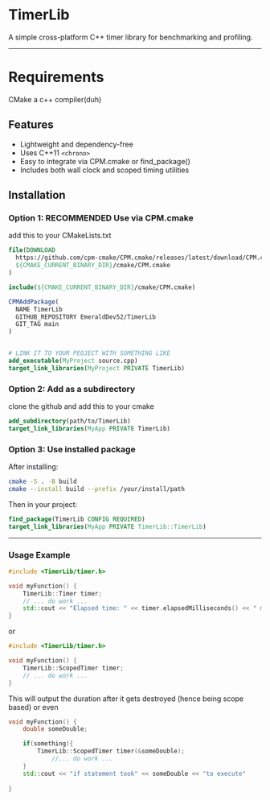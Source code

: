 TimerLib
========

A simple cross-platform C++ timer library for benchmarking and profiling.

---
Requirements
=========
CMake
a c++ compiler(duh)

Features
--------
- Lightweight and dependency-free
- Uses C++11 `<chrono>`
- Easy to integrate via CPM.cmake or find_package()
- Includes both wall clock and scoped timing utilities


Installation
---------------

### Option 1: RECOMMENDED Use via CPM.cmake

add this to your CMakeLists.txt
```cmake
file(DOWNLOAD
  https://github.com/cpm-cmake/CPM.cmake/releases/latest/download/CPM.cmake
  ${CMAKE_CURRENT_BINARY_DIR}/cmake/CPM.cmake
)

include(${CMAKE_CURRENT_BINARY_DIR}/cmake/CPM.cmake)

CPMAddPackage(
  NAME TimerLib
  GITHUB_REPOSITORY EmeraldDev52/TimerLib
  GIT_TAG main
)


# LINK IT TO YOUR PEOJECT WITH SOMETHING LIKE
add_executable(MyProject source.cpp)
target_link_libraries(MyProject PRIVATE TimerLib)
```
### Option 2: Add as a subdirectory
clone the github and add this to your cmake

```cmake
add_subdirectory(path/to/TimerLib)
target_link_libraries(MyApp PRIVATE TimerLib)
```

### Option 3: Use installed package

After installing:
```bash
cmake -S . -B build
cmake --install build --prefix /your/install/path
```
Then in your project:
```cmake
find_package(TimerLib CONFIG REQUIRED)
target_link_libraries(MyApp PRIVATE TimerLib::TimerLib)
```
---
### Usage Example
```cpp
#include <TimerLib/timer.h>

void myFunction() {
    TimerLib::Timer timer;
    // ... do work ...
    std::cout << "Elapsed time: " << timer.elapsedMilliseconds() << " ms\n";
}
```
or
```cpp
#include <TimerLib/timer.h>

void myFunction() {
    TimerLib::ScopedTimer timer;
    // ... do work ...
} 
```
This will output the duration after it gets destroyed (hence being scope based) 
or even
```cpp
void myFunction() {
	double someDouble;

    if(something){
	    TimerLib::ScopedTimer timer(&someDouble);
			//... do work ...        
    }
    std::cout << "if statement took" << someDouble << "to execute"
    
} 
```
